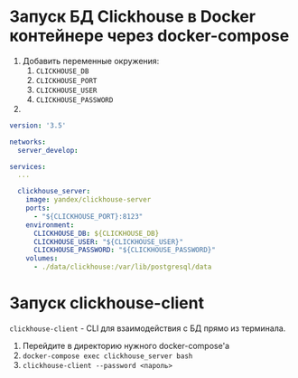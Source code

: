 # Запуск БД Clickhouse в Docker контейнере через docker-compose

1. Добавить переменные окружения:
    1. `CLICKHOUSE_DB`
    2. `CLICKHOUSE_PORT`
    3. `CLICKHOUSE_USER`
    4. `CLICKHOUSE_PASSWORD`
2.
```yml
version: '3.5'

networks:
  server_develop:

services:
  ...

  clickhouse_server:
    image: yandex/clickhouse-server
    ports:
      - "${CLICKHOUSE_PORT}:8123"
    environment:
      CLICKHOUSE_DB: ${CLICKHOUSE_DB}
      CLICKHOUSE_USER: "${CLICKHOUSE_USER}"
      CLICKHOUSE_PASSWORD: "${CLICKHOUSE_PASSWORD}"
    volumes:
      - ./data/clickhouse:/var/lib/postgresql/data
```

# Запуск clickhouse-client

`clickhouse-client` - CLI для взаимодействия с БД прямо из терминала.

1. Перейдите в директорию нужного docker-compose'а
2. `docker-compose exec clickhouse_server bash`
3. `clickhouse-client --password <пароль>`